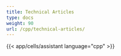 ```yaml
---
title: Technical Articles
type: docs
weight: 90
url: /cpp/technical-articles/
---
```

{{< app/cells/assistant language="cpp" >}}